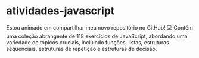 # atividades-javascript
Estou animado em compartilhar meu novo repositório no GitHub! 💻 Contém uma coleção abrangente de 118 exercícios de JavaScript, abordando uma variedade de tópicos cruciais, incluindo funções, listas, estruturas sequenciais, estruturas de repetição e estruturas de decisão.
